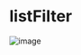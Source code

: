 # listFilter

![image](https://github.com/Casadjes/listFilter/assets/115717042/354a9700-98de-41d9-a6e3-316c298695d9)
